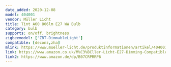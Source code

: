 ```yaml
---
date_added: 2020-12-08
model: 404001 
vendor: Müller Licht 
title: Tint A60 806lm E27 WW Bulb
category: bulb
supports: on/off, brightness
zigbeemodel: ['ZBT-DimmableLight']
compatible: [deconz,zha]
mlink: https://www.mueller-licht.de/produktinformationen/artikel/404001/
link: https://www.amazon.co.uk/M%C3%BCller-Licht-E27-Dimming-Compatible-Controlled-Plastic/dp/B07CRPRRP6
link2: https://www.amazon.de/dp/B07CRPRRP6 
---
```

